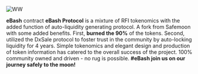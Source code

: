 ![WW](https://user-images.githubusercontent.com/87565192/126383984-d36da4af-8a78-4557-bf09-1b5e4311c33f.png)

**eBash** contract **eBash Protocol** is a mixture of RFI tokenomics with the added function of auto-liquidity generating protocol. A fork from Safemoon with some added benefits. First, **burned the 90%** of the tokens. Second, utilized the DxSale protocol to foster trust in the community by auto-locking liquidity for 4 years. Simple tokenomics and elegant design and production of token information has catered to the overall success of the project. 100% community owned and driven - no rug is possible. **#eBash join us on our journey safely to the moon!**

